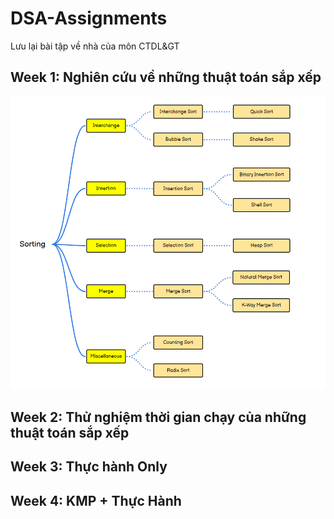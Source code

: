 # DSA-Assignments
Lưu lại bài tập về nhà của môn CTDL&amp;GT

## Week 1: Nghiên cứu về những thuật toán sắp xếp

![Alternate image text](/Week1/Sorting-Algos.png)

## Week 2: Thử nghiệm thời gian chạy của những thuật toán sắp xếp

## Week 3: Thực hành Only

## Week 4: KMP + Thực Hành
